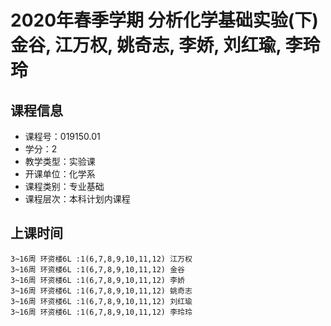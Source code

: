 # 2020年春季学期 分析化学基础实验(下) 金谷, 江万权, 姚奇志, 李娇, 刘红瑜, 李玲玲






## 课程信息

- 课程号：019150.01
- 学分：2
- 教学类型：实验课
- 开课单位：化学系
- 课程类别：专业基础
- 课程层次：本科计划内课程

## 上课时间

```
3~16周 环资楼6L :1(6,7,8,9,10,11,12) 江万权
3~16周 环资楼6L :1(6,7,8,9,10,11,12) 金谷
3~16周 环资楼6L :1(6,7,8,9,10,11,12) 李娇
3~16周 环资楼6L :1(6,7,8,9,10,11,12) 姚奇志
3~16周 环资楼6L :1(6,7,8,9,10,11,12) 刘红瑜
3~16周 环资楼6L :1(6,7,8,9,10,11,12) 李玲玲
```

